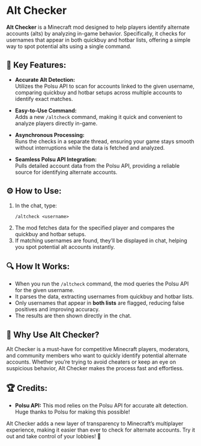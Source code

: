 # **Alt Checker**  

**Alt Checker** is a Minecraft mod designed to help players identify alternate accounts (alts) by analyzing in-game behavior. Specifically, it checks for usernames that appear in both quickbuy and hotbar lists, offering a simple way to spot potential alts using a single command.  

## 🌟 **Key Features:**  

- **Accurate Alt Detection:**  
  Utilizes the Polsu API to scan for accounts linked to the given username, comparing quickbuy and hotbar setups across multiple accounts to identify exact matches.  

- **Easy-to-Use Command:**  
  Adds a new `/altcheck` command, making it quick and convenient to analyze players directly in-game.  

- **Asynchronous Processing:**  
  Runs the checks in a separate thread, ensuring your game stays smooth without interruptions while the data is fetched and analyzed.  

- **Seamless Polsu API Integration:**  
  Pulls detailed account data from the Polsu API, providing a reliable source for identifying alternate accounts.  

## ⚙️ **How to Use:**  

1. In the chat, type:  
   ```
   /altcheck <username>
   ```  
2. The mod fetches data for the specified player and compares the quickbuy and hotbar setups.  
3. If matching usernames are found, they’ll be displayed in chat, helping you spot potential alt accounts instantly.  

## 🔍 **How It Works:**  

- When you run the `/altcheck` command, the mod queries the Polsu API for the given username.  
- It parses the data, extracting usernames from quickbuy and hotbar lists.  
- Only usernames that appear in **both lists** are flagged, reducing false positives and improving accuracy.  
- The results are then shown directly in the chat.  

## 📣 **Why Use Alt Checker?**  

Alt Checker is a must-have for competitive Minecraft players, moderators, and community members who want to quickly identify potential alternate accounts. Whether you’re trying to avoid cheaters or keep an eye on suspicious behavior, Alt Checker makes the process fast and effortless.  

## 🏆 **Credits:**  

- **Polsu API:** This mod relies on the Polsu API for accurate alt detection. Huge thanks to Polsu for making this possible!  

Alt Checker adds a new layer of transparency to Minecraft’s multiplayer experience, making it easier than ever to check for alternate accounts. Try it out and take control of your lobbies! 🚀  

